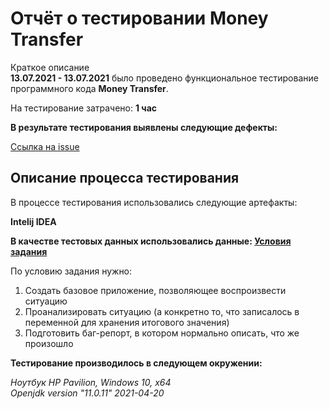 # Отчёт о тестировании Money Transfer

Краткое описание     
**13.07.2021 - 13.07.2021** было проведено функциональное тестирование программного кода **Money Transfer**.

На тестирование затрачено: **1 час**

**В результате тестирования выявлены следующие дефекты:** 

[Ссылка на  issue](https://github.com/alexboom85/Money/issues/1)

## Описание процесса тестирования

В процессе тестирования использовались следующие артефакты:

**Intelij IDEA**

**В качестве тестовых данных использовались данные: [Условия задания](https://github.com/netology-code/javaqa-homeworks/tree/master/programming)**  

По условию задания нужно:

1. Создать базовое приложение, позволяющее воспроизвести ситуацию
1. Проанализировать ситуацию (а конкретно то, что записалось в переменной для хранения итогового значения)
1. Подготовить баг-репорт, в котором нормально описать, что же произошло

**Тестирование производилось в следующем окружении:**   

*Ноутбук HP Pavilion, Windows 10, x64*    
*Openjdk version "11.0.11" 2021-04-20*  
